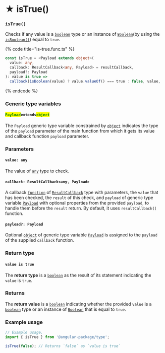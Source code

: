 # ★ isTrue()

### `isTrue()`

Checks if any value is a [`boolean`](https://developer.mozilla.org/en-US/docs/Web/JavaScript/Reference/Global\_Objects/Boolean) type or an instance of [`Boolean`](https://developer.mozilla.org/en-US/docs/Web/JavaScript/Reference/Global\_Objects/Boolean)(by using the [`isBoolean()`](isboolean.md)) equal to `true`.

{% code title="is-true.func.ts" %}
```typescript
const isTrue = <Payload extends object>(
  value: any,
  callback: ResultCallback<any, Payload> = resultCallback,
  payload?: Payload
): value is true =>
  callback(isBoolean(value) ? value.valueOf() === true : false, value, payload);
```
{% endcode %}

### Generic type variables

#### <mark style="color:green;">**`Payload`**</mark>**`extends`**<mark style="color:green;">**`object`**</mark>

The `Payload` generic type variable constrained by [`object`](https://www.typescriptlang.org/docs/handbook/basic-types.html#object) indicates the type of the `payload` parameter of the main function from which it gets its value and callback function `payload` parameter.

### Parameters

#### `value: any`

The value of [`any`](https://www.typescriptlang.org/docs/handbook/2/everyday-types.html#any) type to check.

#### `callback: ResultCallback<any, Payload>`

A callback [`function`](https://developer.mozilla.org/en-US/docs/Web/JavaScript/Guide/Functions) of [`ResultCallback`](../types/resultcallback.md) type with parameters, the `value` that has been checked, the `result` of this check, and `payload` of generic type variable [`Payload`](istrue.md#payloadextendsobject) with optional properties from the provided `payload`, to handle them before the `result` return. By default, it uses `resultCallback()` function.

#### `payload?: Payload`

Optional [`object`](https://developer.mozilla.org/en-US/docs/Web/JavaScript/Reference/Global\_Objects/Object) of generic type variable [`Payload`](istrue.md#payloadextendsobject) is assigned to the `payload` of the supplied `callback` function.

### Return type

#### `value is true`

The **return type** is a [`boolean`](https://www.typescriptlang.org/docs/handbook/basic-types.html#boolean) as the result of its statement indicating the `value` is `true`.

### Returns

The **return value** is a [`boolean`](https://developer.mozilla.org/en-US/docs/Web/JavaScript/Reference/Global\_Objects/Boolean) indicating whether the provided `value` is a [`boolean`](https://developer.mozilla.org/en-US/docs/Web/JavaScript/Reference/Global\_Objects/Boolean) type or an instance of [`Boolean`](https://developer.mozilla.org/en-US/docs/Web/JavaScript/Reference/Global\_Objects/Boolean) that is equal to `true`.

### Example usage

```typescript
// Example usage.
import { isTrue } from '@angular-package/type';

isTrue(false); // Returns `false` as `value is true`
```
